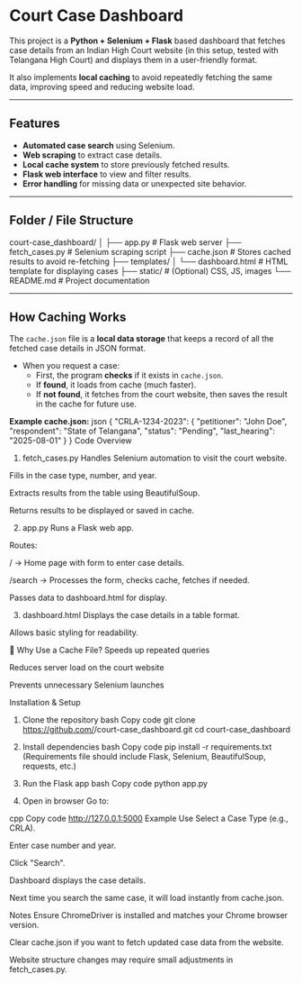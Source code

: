 # Court Case Dashboard

This project is a **Python + Selenium + Flask** based dashboard that fetches case details from an Indian High Court website (in this setup, tested with Telangana High Court) and displays them in a user-friendly format.

It also implements **local caching** to avoid repeatedly fetching the same data, improving speed and reducing website load.

---

## Features

- **Automated case search** using Selenium.
- **Web scraping** to extract case details.
- **Local cache system** to store previously fetched results.
- **Flask web interface** to view and filter results.
- **Error handling** for missing data or unexpected site behavior.

---

## Folder / File Structure

court-case_dashboard/
│
├── app.py # Flask web server
├── fetch_cases.py # Selenium scraping script
├── cache.json # Stores cached results to avoid re-fetching
├── templates/
│ └── dashboard.html # HTML template for displaying cases
├── static/ # (Optional) CSS, JS, images
└── README.md # Project documentation


---

## How Caching Works

The `cache.json` file is a **local data storage** that keeps a record of all the fetched case details in JSON format.  

- When you request a case:
  - First, the program **checks** if it exists in `cache.json`.
  - If **found**, it loads from cache (much faster).
  - If **not found**, it fetches from the court website, then saves the result in the cache for future use.

**Example cache.json:**
json
{
  "CRLA-1234-2023": {
    "petitioner": "John Doe",
    "respondent": "State of Telangana",
    "status": "Pending",
    "last_hearing": "2025-08-01"
  }
}
Code Overview
1. fetch_cases.py
Handles Selenium automation to visit the court website.

Fills in the case type, number, and year.

Extracts results from the table using BeautifulSoup.

Returns results to be displayed or saved in cache.

2. app.py
Runs a Flask web app.

Routes:

/ → Home page with form to enter case details.

/search → Processes the form, checks cache, fetches if needed.

Passes data to dashboard.html for display.

3. dashboard.html
Displays the case details in a table format.

Allows basic styling for readability.

📌 Why Use a Cache File?
Speeds up repeated queries

Reduces server load on the court website

Prevents unnecessary Selenium launches


Installation & Setup
1. Clone the repository
bash
Copy code
git clone https://github.com/<your-username>/court-case_dashboard.git
cd court-case_dashboard
2. Install dependencies
bash
Copy code
pip install -r requirements.txt
(Requirements file should include Flask, Selenium, BeautifulSoup, requests, etc.)

3. Run the Flask app
bash
Copy code
python app.py
4. Open in browser
Go to:

cpp
Copy code
http://127.0.0.1:5000
Example Use
Select a Case Type (e.g., CRLA).

Enter case number and year.

Click "Search".

Dashboard displays the case details.

Next time you search the same case, it will load instantly from cache.json.

Notes
Ensure ChromeDriver is installed and matches your Chrome browser version.

Clear cache.json if you want to fetch updated case data from the website.

Website structure changes may require small adjustments in fetch_cases.py.
